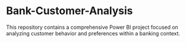 # Bank-Customer-Analysis
This repository contains a comprehensive Power BI project focused on analyzing customer behavior and preferences within a banking context.
